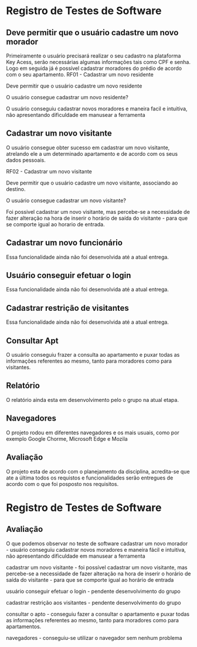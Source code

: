 # Registro de Testes de Software


## Deve permitir que o usuário cadastre um novo morador

Primeiramente o usuário precisará realizar o seu cadastro na plataforma Key Acess, serão necessárias algumas informações tais como CPF e senha.
Logo em seguida já é possível cadastrar moradores do prédio de acordo com o seu apartamento.
RF01 - Cadastrar um novo residente

Deve permitir que o usuário cadastre um novo residente

O usuário consegue cadastrar um novo residente?

O usuário conseguiu cadastrar novos moradores e maneira facil e intuitiva, não apresentando dificuldade em manusear a ferramenta 

## Cadastrar um novo visitante

O usuário consegue obter sucesso em cadastrar um novo visitante, atrelando ele a um determinado apartamento e de acordo com os seus dados pessoais.

RF02 - Cadastrar um novo visitante

Deve permitir que o usuário cadastre um novo visitante, associando ao destino.

O usuário consegue cadastrar um novo visitante?

Foi possivel cadastrar um novo visitante, mas percebe-se a necessidade de fazer alteração na hora de inserir o horário de saída do visitante - para que se comporte igual ao horario de entrada.

## Cadastrar um novo funcionário

Essa funcionalidade ainda não foi desenvolvida até a atual entrega. 

## Usuário conseguir efetuar o login

Essa funcionalidade ainda não foi desenvolvida até a atual entrega. 


## Cadastrar restrição de visitantes

Essa funcionalidade ainda não foi desenvolvida até a atual entrega. 

## Consultar Apt

O usuário conseguiu frazer a consulta ao apartamento e puxar todas as informações referentes ao mesmo, tanto para moradores como para visitantes.

## Relatório
O relatório ainda esta em desenvolvimento pelo o grupo na atual etapa.

## Navegadores

O projeto rodou em diferentes navegadores e os mais usuais, como por exemplo Google Chorme, Microsoft Edge e Mozila

## Avaliação 

O projeto esta de acordo com o planejamento da disciplina, acredita-se que ate a última todos os requistos e funcionalidades serão entregues de acordo com o que foi posposto nos requisitos. 






# Registro de Testes de Software


## Avaliação

O que podemos observar no teste de software
cadastrar um novo morador - usuário conseguiu cadastrar novos moradores e maneira fácil e intuitiva, não apresentando dificuldade em manusear a ferramenta 

cadastrar um novo visitante - foi possível cadastrar um novo visitante, mas percebe-se a necessidade de fazer alteração na hora de inserir o horário de saída do visitante - para que se comporte igual ao horário de entrada

usuário conseguir efetuar o login - pendente desenvolvimento do grupo

cadastrar restrição aos visitantes - pendente desenvolvimento do grupo

consultar o apto - conseguiu fazer a consultar o apartamento e puxar todas as informações referentes ao mesmo, tanto para moradores como para apartamentos.

navegadores - conseguiu-se utilizar o navegador sem nenhum problema
